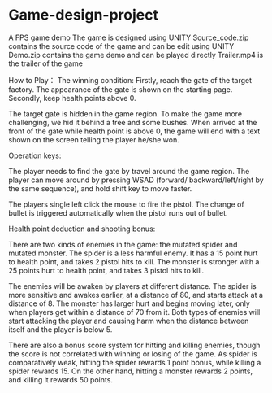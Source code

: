 # Game-design-project
A FPS game demo 
The game is designed using UNITY
Source_code.zip contains the source code of the game and can be edit using UNITY
Demo.zip contains the game demo and can be played directly
Trailer.mp4 is the trailer of the game

How to Play：
The winning condition: 
Firstly, reach the gate of the target factory. The appearance of the gate is shown on the starting page. 
Secondly, keep health points above 0. 

The target gate is hidden in the game region. To make the game more challenging, we hid it behind a tree and some bushes. When arrived at the front of the gate while health point is above 0, the game will end with a text shown on the screen telling the player he/she won. 



Operation keys:

The player needs to find the gate by travel around the game region. The player can move around by pressing WSAD (forward/ backward/left/right by the same sequence), and hold shift key to move faster.

The players single left click the mouse to fire the pistol. The change of bullet is triggered automatically when the pistol runs out of bullet.  



Health point deduction and shooting bonus:

There are two kinds of enemies in the game: the mutated spider and mutated monster. The spider is a less harmful enemy. It has a 15 point hurt to health point, and takes 2 pistol hits to kill. The monster is stronger with a 25 points hurt to health point, and takes 3 pistol hits to kill. 

The enemies will be awaken by players at different distance. The spider is more sensitive and awakes earlier, at a distance of 80, and starts attack at a distance of 8. The monster has larger hurt and begins moving later, only when players get within a distance of 70 from it. 
Both types of enemies will start attacking the player and causing harm when the distance between itself and the player is below 5. 



There are also a bonus score system for hitting and killing enemies, though the score is not correlated with winning or losing of the game. As spider is comparatively weak, hitting the spider rewards 1 point bonus, while killing a spider rewards 15. On the other hand, hitting a monster rewards 2 points, and killing it rewards 50 points. 
